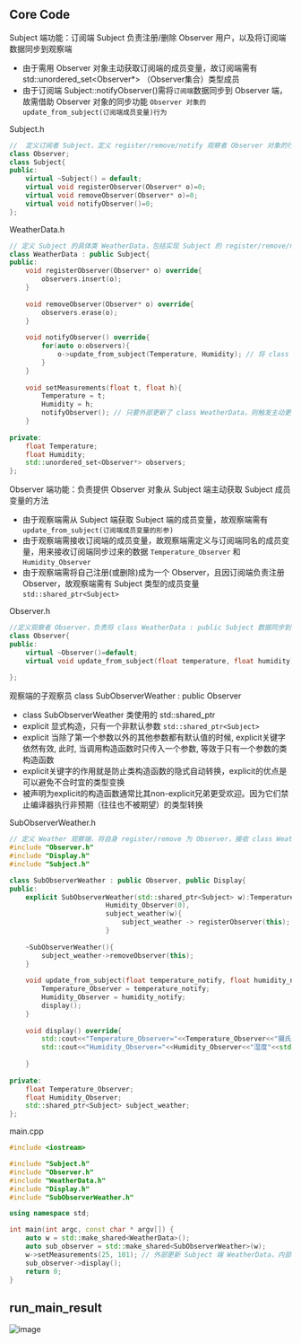 ## Core Code

Subject 端功能：订阅端 Subject 负责注册/删除 Observer 用户，以及将订阅端数据同步到观察端
* 由于需用 Observer 对象主动获取订阅端的成员变量，故订阅端需有 std::unordered_set<Observer*> （Observer集合）类型成员
* 由于订阅端 Subject::notifyObserver()需将`订阅端`数据同步到 Observer 端，故需借助 Observer 对象的同步功能 `Observer 对象的 update_from_subject(订阅端成员变量)行为`

Subject.h
```hpp
//  定义订阅者 Subject，定义 register/remove/notify 观察者 Observer 对象的行为
class Observer;
class Subject{
public:
    virtual ~Subject() = default;   
    virtual void registerObserver(Observer* o)=0;
    virtual void removeObserver(Observer* o)=0;
    virtual void notifyObserver()=0;
};
```

WeatherData.h
```hpp
// 定义 Subject 的具体类 WeatherData，包括实现 Subject 的 register/remove/notify 操作 Observer 行为和自身的 setMeasurements 行为
class WeatherData : public Subject{    
public:
    void registerObserver(Observer* o) override{
        observers.insert(o);
    }
    
    void removeObserver(Observer* o) override{
        observers.erase(o);
    }
    
    void notifyObserver() override{
        for(auto o:observers){
            o->update_from_subject(Temperature, Humidity); // 将 class WeatherData 的数据传给 class SubObserverWeather : public Observer
        }
    }
    
    void setMeasurements(float t, float h){
        Temperature = t;
        Humidity = h;
        notifyObserver(); // 只要外部更新了 class WeatherData，则触发主动更新 class SubObserverWeather : public Observer 数据
    }
    
private:
    float Temperature;
    float Humidity;
    std::unordered_set<Observer*> observers;
};
```
Observer 端功能：负责提供 Observer 对象从 Subject 端主动获取 Subject 成员变量的方法
* 由于观察端需从 Subject 端获取 Subject 端的成员变量，故观察端需有 `update_from_subject(订阅端成员变量的形参)`
* 由于观察端需接收订阅端的成员变量，故观察端需定义与订阅端同名的成员变量，用来接收订阅端同步过来的数据 `Temperature_Observer` 和 `Humidity_Observer`  
* 由于观察端需将自己注册(或删除)成为一个 Observer，且因订阅端负责注册 Observer，故观察端需有 Subject 类型的成员变量 `std::shared_ptr<Subject>`  

Observer.h
```hpp
//定义观察者 Observer，负责将 class WeatherData : public Subject 数据同步到 class SubObserverWeather : public Observer
class Observer{
public:
    virtual ~Observer()=default;
    virtual void update_from_subject(float temperature, float humidity)=0; // 将 Subject 端数据同步到 Observer 端
    
};
```
观察端的子观察员 class SubObserverWeather : public Observer
* class SubObserverWeather 类使用的 std::shared_ptr
* explicit 显式构造，只有一个非默认参数 `std::shared_ptr<Subject>`
* explicit 当除了第一个参数以外的其他参数都有默认值的时候, explicit关键字依然有效, 此时, 当调用构造函数时只传入一个参数, 等效于只有一个参数的类构造函数
* explicit关键字的作用就是防止类构造函数的隐式自动转换，explicit的优点是可以避免不合时宜的类型变换
* 被声明为explicit的构造函数通常比其non-explicit兄弟更受欢迎。因为它们禁止编译器执行非预期（往往也不被期望）的类型转换

SubObserverWeather.h
```hpp
// 定义 Weather 观察端，将自身 register/remove 为 Observer，接收 class WeatherData : public Subject 数据
#include "Observer.h"
#include "Display.h"
#include "Subject.h"

class SubObserverWeather : public Observer, public Display{
public:
    explicit SubObserverWeather(std::shared_ptr<Subject> w):Temperature_Observer(0),
                        Humidity_Observer(0),
                        subject_weather(w){
                            subject_weather -> registerObserver(this);
                        }
    
    ~SubObserverWeather(){
        subject_weather->removeObserver(this);
    }
    
    void update_from_subject(float temperature_notify, float humidity_notify) override{
        Temperature_Observer = temperature_notify;
        Humidity_Observer = humidity_notify;
        display();
    }
    
    void display() override{
        std::cout<<"Temperature_Observer="<<Temperature_Observer<<"摄氏度"<<std::endl;
        std::cout<<"Humidity_Observer="<<Humidity_Observer<<"湿度"<<std::endl;
        
    }
    
private:
    float Temperature_Observer;
    float Humidity_Observer;
    std::shared_ptr<Subject> subject_weather;
};

```

main.cpp
```cpp
#include <iostream>

#include "Subject.h"
#include "Observer.h"
#include "WeatherData.h"
#include "Display.h"
#include "SubObserverWeather.h"

using namespace std;

int main(int argc, const char * argv[]) {
    auto w = std::make_shared<WeatherData>();
    auto sub_observer = std::make_shared<SubObserverWeather>(w);
    w->setMeasurements(25, 101); // 外部更新 Subject 端 WeatherData，内部主动触发 Subject::notifyObserver 将数据同步到 Observer 端
    sub_observer->display();
    return 0;
}
```
## run_main_result
![image](https://user-images.githubusercontent.com/31394900/122636080-dbfb5000-d119-11eb-8366-97b074535bf6.png)


